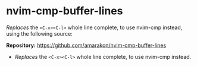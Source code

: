 # nvim-cmp-buffer-lines

_Replaces_ the `<C-x><C-l>` whole line complete, to use nvim-cmp instead, using the following source:

**Repository:** <https://github.com/amarakon/nvim-cmp-buffer-lines>

- _Replaces_ the `<C-x><C-l>` whole line complete, to use nvim-cmp instead.

